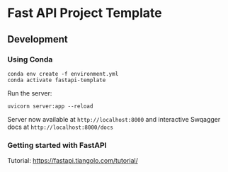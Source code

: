 # Fast API Project Template

## Development

### Using Conda
```
conda env create -f environment.yml
conda activate fastapi-template
```

Run the server:

```
uvicorn server:app --reload
```

Server now available at `http://localhost:8000` and interactive Swqagger docs at `http://localhost:8000/docs`

### Getting started with FastAPI

Tutorial: https://fastapi.tiangolo.com/tutorial/